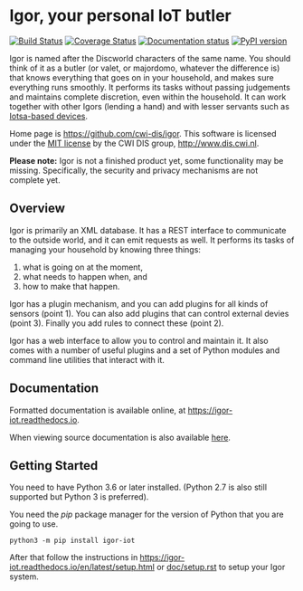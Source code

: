 # Igor, your personal IoT butler

[![Build Status](https://travis-ci.org/cwi-dis/igor.svg?branch=master)](https://travis-ci.org/cwi-dis/igor)
[![Coverage Status](https://coveralls.io/repos/github/cwi-dis/igor/badge.svg?branch=master)](https://coveralls.io/github/cwi-dis/igor?branch=master)
[![Documentation status](https://readthedocs.org/projects/igor-iot/badge/)](https://igor-iot.readthedocs.io/en/latest/)
[![PyPI version](https://badge.fury.io/py/igor-iot.svg)](https://badge.fury.io/py/igor-iot)

Igor is named after the Discworld characters of the same name. 
You should think of it as a butler (or valet, or majordomo, 
whatever the difference is) that knows everything 
that goes on in your household, and makes sure everything runs smoothly. 
It performs its tasks without passing judgements and maintains complete 
discretion, even within the household. It can work together with other Igors 
(lending a hand) and with lesser servants such as [Iotsa-based devices](https://github.com/cwi-dis/iotsa).

Home page is <https://github.com/cwi-dis/igor>. 
This software is licensed under the [MIT license](LICENSE.txt) by the   CWI DIS group, <http://www.dis.cwi.nl>.

**Please note:** Igor is not a finished product yet, some functionality may be missing. Specifically, the security and privacy mechanisms are not complete yet.

## Overview

Igor is primarily an XML database. It has a REST interface to communicate to the outside world, and it can emit requests as well.
It performs its tasks of managing your household by knowing three things:

1. what is going on at the moment,
2. what needs to happen when, and
3. how to make that happen.

Igor has a plugin mechanism, and you can add plugins for all kinds of sensors (point 1). You can also add plugins that can control external devies (point 3). Finally you add rules to connect these (point 2).

Igor has a web interface to allow you to control and maintain it.
It also comes with a number of useful plugins and a set of Python modules and command line utilities that interact with it.

## Documentation

Formatted documentation is available online, at <https://igor-iot.readthedocs.io>.

When viewing source documentation is also available [here](doc/index.rst). 


## Getting Started

You need to have Python 3.6 or later installed.
(Python 2.7 is also still supported but Python 3 is preferred).

You need the _pip_ package manager for the version of Python that you are going to use.

```
python3 -m pip install igor-iot
```

After that follow the instructions in <https://igor-iot.readthedocs.io/en/latest/setup.html>
or [doc/setup.rst](doc/setup.rst) to setup your Igor system.



